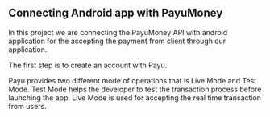 ## Connecting Android app with PayuMoney 

In this project we are connecting the PayuMoney API with android application for the accepting the payment from client through our application.

The first step is to create an account with Payu.

Payu provides two different mode of operations that is Live Mode and Test Mode. Test Mode helps the developer to test the transaction process before launching the app. Live Mode is used for accepting the real time transaction from users.  
